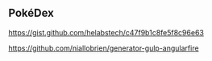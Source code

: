 ## PokéDex

https://gist.github.com/helabstech/c47f9b1c8fe5f8c96e63

https://github.com/niallobrien/generator-gulp-angularfire